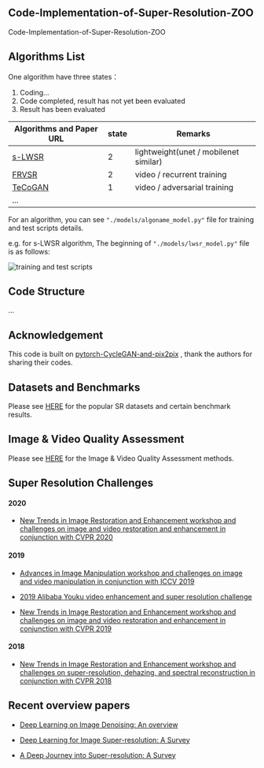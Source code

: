 ## Code-Implementation-of-Super-Resolution-ZOO

Code-Implementation-of-Super-Resolution-ZOO





## Algorithms List

One algorithm have three states：

1. Coding...
2. Code completed, result has not yet been evaluated
3. Result has been evaluated

| Algorithms and Paper URL                       | state | Remarks                      |
| ---------------------------------------------- | ----- | ---------------------------- |
| [s-LWSR](https://arxiv.org/pdf/1909.10774.pdf) | 2     | lightweight(unet / mobilenet similar)                  |
| [FRVSR](https://arxiv.org/pdf/1801.04590.pdf)  | 2     | video / recurrent training   |                    |
| [TeCoGAN](https://arxiv.org/abs/1811.09393v3)  | 1     | video / adversarial training |
| ...                                            |       |                              |



For an algorithm, you can see `"./models/algoname_model.py"` file for training and test scripts details.

e.g. for s-LWSR algorithm,  The beginning of `"./models/lwsr_model.py"` file is as follows:

![training and test scripts](https://s2.ax1x.com/2020/02/06/1cAy6I.png)



## Code Structure

...





## Acknowledgement

This code is built on [pytorch-CycleGAN-and-pix2pix](https://github.com/junyanz/pytorch-CycleGAN-and-pix2pix) , thank the authors for sharing their codes.




## Datasets and Benchmarks
Please see [HERE](https://github.com/Feynman1999/Code-Implementation-of-Super-Resolution-ZOO/blob/master/datasets-and-benchmark) for the popular SR datasets and certain benchmark results.



## Image & Video Quality Assessment
Please see [HERE](https://github.com/Feynman1999/Code-Implementation-of-Super-Resolution-ZOO/blob/master/iqa) for the Image & Video Quality Assessment methods.




## Super Resolution Challenges

#### 2020

* [New Trends in Image Restoration and Enhancement workshop and challenges on image and video restoration and enhancement in conjunction with CVPR 2020](http://www.vision.ee.ethz.ch/ntire20/)

#### 2019

* [Advances in Image Manipulation workshop and challenges on image and video manipulation in conjunction with ICCV 2019](http://www.vision.ee.ethz.ch/en/aim19/)

* [2019 Alibaba Youku video enhancement and super resolution challenge](https://tianchi.aliyun.com/competition/entrance/231711/introduction)
* [New Trends in Image Restoration and Enhancement workshop and challenges on image and video restoration and enhancement in conjunction with CVPR 2019](http://www.vision.ee.ethz.ch/ntire19/)

#### 2018

* [New Trends in Image Restoration and Enhancement workshop and challenges on super-resolution, dehazing, and spectral reconstruction in conjunction with CVPR 2018](http://www.vision.ee.ethz.ch/ntire18/)


## Recent overview papers

* [Deep Learning on Image Denoising: An overview](https://arxiv.org/abs/1912.13171)

* [Deep Learning for Image Super-resolution: A Survey](https://arxiv.org/pdf/1902.06068.pdf)

* [A Deep Journey into Super-resolution: A Survey](https://arxiv.org/pdf/1904.07523.pdf)
